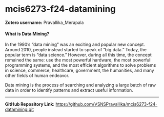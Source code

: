 # mcis6273-f24-datamining  

**Zotero username:** Pravallika_Merapala  

#### What is Data Mining?  

In the 1990’s “data mining” was an exciting and popular new concept. Around
2010, people instead started to speak of “big data.” Today, the popular term is
“data science.” However, during all this time, the concept remained the same:
use the most powerful hardware, the most powerful programming systems, and
the most efficient algorithms to solve problems in science, commerce, healthcare,
government, the humanities, and many other fields of human endeavor.  

Data mining is the process of searching and analyzing a large batch of raw data in order to identify patterns and extract useful information.  

---

**GitHub Repository Link:** <https://github.com/VSNSPravallika/mcis6273-f24-datamining.git>  

